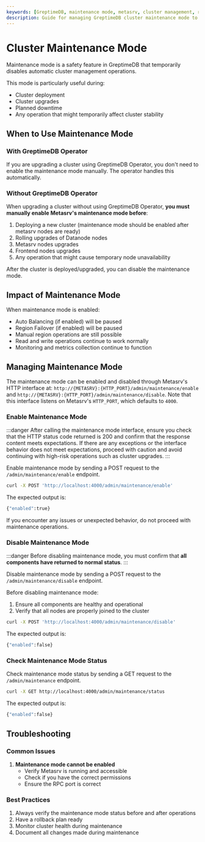 ```yaml
---
keywords: [GreptimeDB, maintenance mode, metasrv, cluster management, region scheduling, auto balancing, failover, upgrade, maintenance]
description: Guide for managing GreptimeDB cluster maintenance mode to safely perform operations like upgrades and maintenance while preventing automatic region scheduling and failover.
---
```


# Cluster Maintenance Mode

Maintenance mode is a safety feature in GreptimeDB that temporarily disables automatic cluster management operations.

This mode is particularly useful during:
- Cluster deployment
- Cluster upgrades
- Planned downtime
- Any operation that might temporarily affect cluster stability


## When to Use Maintenance Mode

### With GreptimeDB Operator
If you are upgrading a cluster using GreptimeDB Operator, you don't need to enable the maintenance mode manually. The operator handles this automatically.

### Without GreptimeDB Operator
When upgrading a cluster without using GreptimeDB Operator, **you must manually enable Metasrv's maintenance mode before**:
1. Deploying a new cluster (maintenance mode should be enabled after metasrv nodes are ready)
2. Rolling upgrades of Datanode nodes
3. Metasrv nodes upgrades
4. Frontend nodes upgrades
5. Any operation that might cause temporary node unavailability

After the cluster is deployed/upgraded, you can disable the maintenance mode.

## Impact of Maintenance Mode

When maintenance mode is enabled:
- Auto Balancing (if enabled) will be paused
- Region Failover (if enabled) will be paused
- Manual region operations are still possible
- Read and write operations continue to work normally
- Monitoring and metrics collection continue to function

## Managing Maintenance Mode
The maintenance mode can be enabled and disabled through Metasrv's HTTP interface at: `http://{METASRV}:{HTTP_PORT}/admin/maintenance/enable` and `http://{METASRV}:{HTTP_PORT}/admin/maintenance/disable`. Note that this interface listens on Metasrv's `HTTP_PORT`, which defaults to `4000`.

### Enable Maintenance Mode

:::danger
After calling the maintenance mode interface,
ensure you check that the HTTP status code returned is 200 and confirm that the response content meets expectations.
If there are any exceptions or the interface behavior does not meet expectations,
proceed with caution and avoid continuing with high-risk operations such as cluster upgrades.
:::

Enable maintenance mode by sending a POST request to the `/admin/maintenance/enable` endpoint. 

```bash
curl -X POST 'http://localhost:4000/admin/maintenance/enable'
```

The expected output is:
```bash
{"enabled":true}
```

If you encounter any issues or unexpected behavior, do not proceed with maintenance operations.

### Disable Maintenance Mode

:::danger
Before disabling maintenance mode,
you must confirm that **all components have returned to normal status**.
:::

Disable maintenance mode by sending a POST request to the `/admin/maintenance/disable` endpoint. 

Before disabling maintenance mode:
1. Ensure all components are healthy and operational
2. Verify that all nodes are properly joined to the cluster

```bash
curl -X POST 'http://localhost:4000/admin/maintenance/disable'
```

The expected output is:
```bash
{"enabled":false}
```

### Check Maintenance Mode Status

Check maintenance mode status by sending a GET request to the `/admin/maintenance` endpoint.

```bash
curl -X GET http://localhost:4000/admin/maintenance/status
```

The expected output is:
```bash
{"enabled":false}
```

## Troubleshooting

### Common Issues

1. **Maintenance mode cannot be enabled**
   - Verify Metasrv is running and accessible
   - Check if you have the correct permissions
   - Ensure the RPC port is correct

### Best Practices

1. Always verify the maintenance mode status before and after operations
2. Have a rollback plan ready
3. Monitor cluster health during maintenance
4. Document all changes made during maintenance
